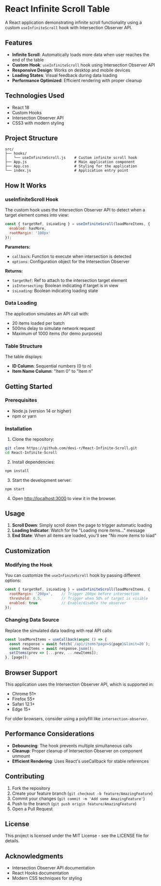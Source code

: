 # React Infinite Scroll Table

A React application demonstrating infinite scroll functionality using a custom `useInfiniteScroll` hook with Intersection Observer API.

## Features

- **Infinite Scroll**: Automatically loads more data when user reaches the end of the table
- **Custom Hook**: `useInfiniteScroll` hook using Intersection Observer API
- **Responsive Design**: Works on desktop and mobile devices
- **Loading States**: Visual feedback during data loading
- **Performance Optimized**: Efficient rendering with proper cleanup

## Technologies Used

- React 18
- Custom Hooks
- Intersection Observer API
- CSS3 with modern styling

## Project Structure

```
src/
├── hooks/
│   └── useInfiniteScroll.js    # Custom infinite scroll hook
├── App.js                      # Main application component
├── App.css                     # Styling for the application
└── index.js                    # Application entry point
```

## How It Works

### useInfiniteScroll Hook

The custom hook uses the Intersection Observer API to detect when a target element comes into view:

```javascript
const { targetRef, isLoading } = useInfiniteScroll(loadMoreItems, {
  enabled: hasMore,
  rootMargin: '100px'
});
```

**Parameters:**
- `callback`: Function to execute when intersection is detected
- `options`: Configuration object for the Intersection Observer

**Returns:**
- `targetRef`: Ref to attach to the intersection target element
- `isIntersecting`: Boolean indicating if target is in view
- `isLoading`: Boolean indicating loading state

### Data Loading

The application simulates an API call with:
- 20 items loaded per batch
- 500ms delay to simulate network request
- Maximum of 1000 items (for demo purposes)

### Table Structure

The table displays:
- **ID Column**: Sequential numbers (0 to n)
- **Item Name Column**: "Item 0" to "Item n"

## Getting Started

### Prerequisites

- Node.js (version 14 or higher)
- npm or yarn

### Installation

1. Clone the repository:
```bash
git clone https://github.com/devi-r/React-Infinite-Scroll.git
cd React-Infinite-Scroll
```

2. Install dependencies:
```bash
npm install
```

3. Start the development server:
```bash
npm start
```

4. Open [http://localhost:3000](http://localhost:3000) to view it in the browser.

## Usage

1. **Scroll Down**: Simply scroll down the page to trigger automatic loading
2. **Loading Indicator**: Watch for the "Loading more items..." message
3. **End State**: When all items are loaded, you'll see "No more items to load"

## Customization

### Modifying the Hook

You can customize the `useInfiniteScroll` hook by passing different options:

```javascript
const { targetRef, isLoading } = useInfiniteScroll(loadMoreItems, {
  rootMargin: '200px',    // Trigger 200px before intersection
  threshold: 0.5,         // Trigger when 50% of target is visible
  enabled: true           // Enable/disable the observer
});
```

### Changing Data Source

Replace the simulated data loading with real API calls:

```javascript
const loadMoreItems = useCallback(async () => {
  const response = await fetch(`/api/items?page=${page}&limit=20`);
  const newItems = await response.json();
  setItems(prev => [...prev, ...newItems]);
}, [page]);
```

## Browser Support

This application uses the Intersection Observer API, which is supported in:
- Chrome 51+
- Firefox 55+
- Safari 12.1+
- Edge 15+

For older browsers, consider using a polyfill like `intersection-observer`.

## Performance Considerations

- **Debouncing**: The hook prevents multiple simultaneous calls
- **Cleanup**: Proper cleanup of Intersection Observer on component unmount
- **Efficient Rendering**: Uses React's useCallback for stable references

## Contributing

1. Fork the repository
2. Create your feature branch (`git checkout -b feature/AmazingFeature`)
3. Commit your changes (`git commit -m 'Add some AmazingFeature'`)
4. Push to the branch (`git push origin feature/AmazingFeature`)
5. Open a Pull Request

## License

This project is licensed under the MIT License - see the LICENSE file for details.

## Acknowledgments

- Intersection Observer API documentation
- React Hooks documentation
- Modern CSS techniques for styling
